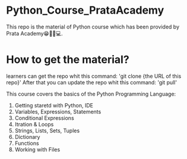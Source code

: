 # Python_Course_PrataAcademy
This repo is the material of Python course which has been provided by Prata Academy😁✌🏻💻.

# How to get the material?
learners can get the repo whit this command: 'git clone {the URL of this repo}'
After that you can update the repo whit this command: 'git pull'

This course covers the basics of the Python Programming Language:
1. Getting staretd with Python, IDE
2. Variables, Expressions, Statements
3. Conditional Expressions
4. Itration & Loops
5. Strings, Lists, Sets, Tuples
6. Dictionary
7. Functions
8. Working with Files
